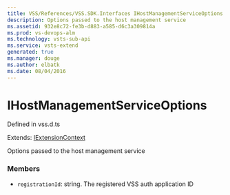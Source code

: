 ```yaml
---
title: VSS/References/VSS.SDK.Interfaces IHostManagementServiceOptions API | Extensions for Visual Studio Team Services
description: Options passed to the host management service
ms.assetid: 932e8c72-fe3b-d883-a585-d6c3a309814a
ms.prod: vs-devops-alm
ms.technology: vsts-sub-api
ms.service: vsts-extend
generated: true
ms.manager: douge
ms.author: elbatk
ms.date: 08/04/2016
---
```


# IHostManagementServiceOptions

Defined in vss.d.ts

Extends: [IExtensionContext](../../../VSS/References/VSS_SDK_Interfaces/IExtensionContext.md)

Options passed to the host management service 

### Members

* `registrationId`: string. The registered VSS auth application ID

